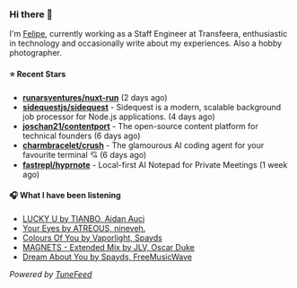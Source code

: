 ### Hi there 👋

I'm [Felipe](https://felipevm.com), currently working as a Staff Engineer at Transfeera, enthusiastic in technology and occasionally write about my experiences. Also a hobby photographer.

#### ⭐ Recent Stars
- **[runarsventures/nuxt-run](https://github.com/runarsventures/nuxt-run)** (2 days ago)
- **[sidequestjs/sidequest](https://github.com/sidequestjs/sidequest)** - Sidequest is a modern, scalable background job processor for Node.js applications. (4 days ago)
- **[joschan21/contentport](https://github.com/joschan21/contentport)** - The open-source content platform for technical founders (6 days ago)
- **[charmbracelet/crush](https://github.com/charmbracelet/crush)** - The glamourous AI coding agent for your favourite terminal 💘 (6 days ago)
- **[fastrepl/hyprnote](https://github.com/fastrepl/hyprnote)** - Local-first AI Notepad for Private Meetings (1 week ago)

#### 🎧 What I have been listening
- [LUCKY U by TIANBO, Aidan Auci](https://open.spotify.com/track/1odDnUzZVx5SN44vZDdP2z)
- [Your Eyes by ATREOUS, nineveh.](https://open.spotify.com/track/67JsqblhFSxGj4t3f23xGs)
- [Colours Of You by Vaporlight, Spayds](https://open.spotify.com/track/5hIv4OH8cdWI6kUkBmWl57)
- [MAGNETS - Extended Mix by JLV, Oscar Duke](https://open.spotify.com/track/0m0I6I0IbSGIqgfngXkcZo)
- [Dream About You by Spayds, FreeMusicWave](https://open.spotify.com/track/1OA2p1ySMwXtFs94qJjX2W)

_Powered by [TuneFeed](https://tunefeed.app?ref=github.com)_
